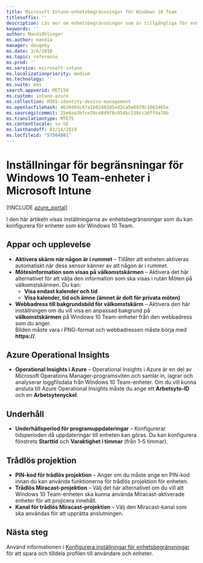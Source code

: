 ```yaml
---
title: Microsoft Intune-enhetsbegränsningar för Windows 10 Team
titlesuffix: ''
description: Läs mer om enhetsbegränsningar som är tillgängliga för enheter som kör Windows 10 Team.
keywords: ''
author: MandiOhlinger
ms.author: mandia
manager: dougeby
ms.date: 3/6/2018
ms.topic: reference
ms.prod: ''
ms.service: microsoft-intune
ms.localizationpriority: medium
ms.technology: ''
ms.suite: ems
search.appverid: MET150
ms.custom: intune-azure
ms.collection: M365-identity-device-management
ms.openlocfilehash: 4630493c67a1b81402d5a92ca5e6979c1862485e
ms.sourcegitcommit: 25e6aa3bfce58ce8d9f8c054bc338cc3dff4a78b
ms.translationtype: MTE75
ms.contentlocale: sv-SE
ms.lasthandoff: 03/14/2019
ms.locfileid: "57564881"
---
```

# <a name="microsoft-intune-windows-10-team-device-restriction-settings"></a>Inställningar för begränsningar för Windows 10 Team-enheter i Microsoft Intune

[!INCLUDE [azure_portal](./includes/azure_portal.md)]

I den här artikeln visas inställningarna av enhetsbegränsningar som du kan konfigurera för enheter som kör Windows 10 Team.


## <a name="apps-and-experience"></a>Appar och upplevelse

- **Aktivera skärm när någon är i rummet** – Tillåter att enheten aktiveras automatiskt när dess sensor känner av att någon är i rummet.
- **Mötesinformation som visas på välkomstskärmen** – Aktivera det här alternativet för att välja den information som ska visas i rutan Möten på välkomstskärmen. Du kan:
    - **Visa endast kalender och tid**
    - **Visa kalender, tid och ämne (ämnet är dolt för privata möten)**
- **Webbadress till bakgrundsbild för välkomstskärm** – Aktivera den här inställningen om du vill visa en anpassad bakgrund på **välkomstskärmen** på Windows 10 Team-enheter från den webbadress som du anger.<br>Bilden måste vara i PNG-format och webbadressen måste börja med **https://**.

## <a name="azure-operational-insights"></a>Azure Operational Insights

- **Operational Insights i Azure** – Operational Insights i Azure är en del av Microsoft Operations Manager-programsviten och samlar in, lagrar och analyserar loggfilsdata från Windows 10 Team-enheter.
Om du vill kunna ansluta till Azure Operational Insights måste du ange ett **Arbetsyte-ID** och en **Arbetsytenyckel**.

## <a name="maintenance"></a>Underhåll

- **Underhållsperiod för programuppdateringar** – Konfigurerar tidsperioden då uppdateringar till enheten kan göras. Du kan konfigurera fönstrets **Starttid** och **Varaktighet i timmar** (från 1–5 timmar).

## <a name="wireless-projection"></a>Trådlös projektion

- **PIN-kod för trådlös projektion** – Anger om du måste ange en PIN-kod innan du kan använda funktionerna för trådlös projektion för enheten.
- **Trådlös Miracast-projektion** – Välj det här alternativet om du vill att Windows 10 Team-enheten ska kunna använda Miracast-aktiverade enheter för att projicera innehåll.
- **Kanal för trådlös Miracast-projektion** – Välj den Miracast-kanal som ska användas för att upprätta anslutningen.


## <a name="next-steps"></a>Nästa steg

Använd informationen i [Konfigurera inställningar för enhetsbegränsningar](device-restrictions-configure.md) för att spara och tilldela profilen till användare och enheter.

